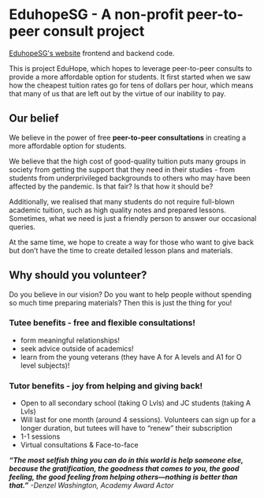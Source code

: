 # EduhopeSG - A non-profit peer-to-peer consult project

[EduhopeSG's website](https://eduhopesg.com) frontend and backend code.

This is project EduHope, which hopes to leverage peer-to-peer consults to provide a
more affordable option for students.
It first started when we saw how the cheapest tuition rates go for tens of dollars
per hour, which means that many of us that are left out by the virtue of our inability to pay.

## Our belief

We believe in the power of free **peer-to-peer consultations** in creating a more affordable option for students.

We believe that the high cost of good-quality tuition puts many groups in society from getting
the support that they need in their studies - from students from underprivileged backgrounds
to others who may have been affected by the pandemic. Is that fair? Is that how it should be?

Additionally, we realised that many students do not require full-blown academic tuition,
such as high quality notes and prepared lessons. Sometimes, what we need is just a
friendly person to answer our occasional queries.

At the same time, we hope to create a way for those who want to give back but don’t have the time
to create detailed lesson plans and materials.

## Why should you volunteer?

Do you believe in our vision? Do you want to help people without spending so much time preparing materials? 
Then this is just the thing for you!

### Tutee benefits - free and flexible consultations!

* form meaningful relationships!
* seek advice outside of academics!
* learn from the young veterans (they have A for A levels and A1 for O level subjects)!

### Tutor benefits - joy from helping and giving back!

* Open to all secondary school (taking O Lvls) and JC students (taking A Lvls)
* Will last for one month (around 4 sessions). Volunteers can sign up for a longer
  duration, but tutees will have to “renew” their subscription
* 1-1 sessions
* Virtual consultations & Face-to-face

***“The most selfish thing you can do in this world is help someone else, because the gratification, the goodness that comes to you, the good feeling, the good feeling from helping others—nothing is better than that.”***
*-Denzel Washington, Academy Award Actor*